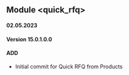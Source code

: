 ## Module <quick_rfq>

#### 02.05.2023
#### Version 15.0.1.0.0
#### ADD

- Initial commit for Quick RFQ from Products
